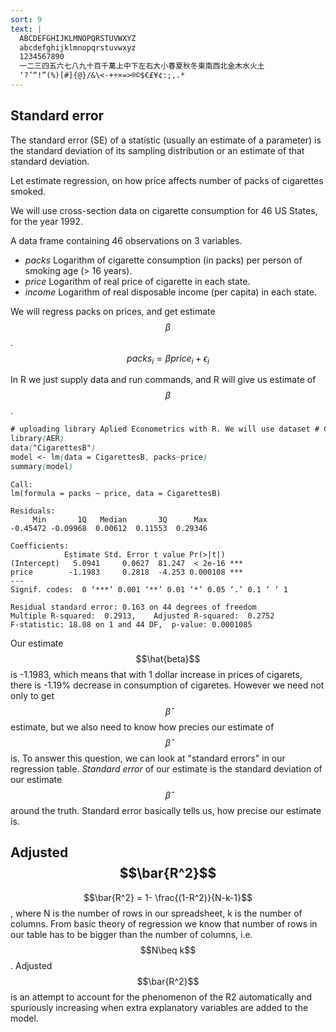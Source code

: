 ```yaml
---
sort: 9
text: |
  ABCDEFGHIJKLMNOPQRSTUVWXYZ
  abcdefghijklmnopqrstuvwxyz
  1234567890
  一二三四五六七八九十百千萬上中下左右大小春夏秋冬東南西北金木水火土
  ‘?’“!”(%)[#]{@}/&\<-+÷×=>®©$€£¥¢:;,.*
---
```


## Standard error


The standard error (SE) of a statistic (usually an estimate of a parameter) is the standard deviation of its sampling distribution or an estimate of that standard deviation. 

Let estimate regression, on how price affects number of packs of cigarettes smoked. 

We will use cross-section data on cigarette consumption for 46 US States, for the year 1992.

A data frame containing 46 observations on 3 variables.
- *packs* Logarithm of cigarette consumption (in packs) per person of smoking age (> 16 years).
- *price* Logarithm of real price of cigarette in each state.
- *income* Logarithm of real disposable income (per capita) in each state.

We will regress packs on prices, and get estimate $$\beta$$.
$$ packs_i = \beta price_i + \epsilon_i $$

In R we just supply data and run commands, and R will give us estimate of $$\beta$$.

```scss
# uploading library Aplied Econometrics with R. We will use dataset # CigarettesB from there.
library(AER)
data("CigarettesB")
model <- lm(data = CigarettesB, packs~price)
summary(model)
```

```
Call:
lm(formula = packs ~ price, data = CigarettesB)

Residuals:
     Min       1Q   Median       3Q      Max 
-0.45472 -0.09968  0.00612  0.11553  0.29346 

Coefficients:
            Estimate Std. Error t value Pr(>|t|)    
(Intercept)   5.0941     0.0627  81.247  < 2e-16 ***
price        -1.1983     0.2818  -4.253 0.000108 ***
---
Signif. codes:  0 ‘***’ 0.001 ‘**’ 0.01 ‘*’ 0.05 ‘.’ 0.1 ‘ ’ 1

Residual standard error: 0.163 on 44 degrees of freedom
Multiple R-squared:  0.2913,	Adjusted R-squared:  0.2752 
F-statistic: 18.08 on 1 and 44 DF,  p-value: 0.0001085
```

Our estimate $$\hat{beta}$$ is -1.1983, which means that with 1 dollar increase in prices of cigarets, there is -1.19% decrease in consumption of cigaretes. 
However we need not only to get $$\hat{\beta}$$ estimate, but we also need to know how precies our estimate of $$\hat{\beta}$$ is. To answer this question, we can look at "standard errors" in our regression table. *Standard error* of our estimate is the standard deviation of our estimate $$\hat{\beta}$$ around the truth.
Standard error basically tells us, how precise our estimate is.


## Adjusted $$\bar{R^2}$$

$$\bar{R^2} = 1- \frac{(1-R^2)}{N-k-1}$$, where N is the number of rows in our spreadsheet, k is the number of columns.
From basic theory of regression we know that number of rows in our table has to be bigger than the number of columns, i.e. $$N\beq k$$.
Adjusted $$\bar{R^2}$$ is an attempt to account for the phenomenon of the R2 automatically and spuriously increasing when extra explanatory variables are added to the model.